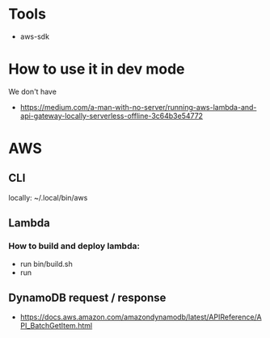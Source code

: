 # Tools

- aws-sdk

# How to use it in dev mode

We don't have

- https://medium.com/a-man-with-no-server/running-aws-lambda-and-api-gateway-locally-serverless-offline-3c64b3e54772

# AWS

## CLI

locally: ~/.local/bin/aws

## Lambda

### How to build and deploy lambda:
- run bin/build.sh
- run 

## DynamoDB request / response

- https://docs.aws.amazon.com/amazondynamodb/latest/APIReference/API_BatchGetItem.html